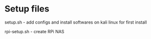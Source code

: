 # Setup files

setup.sh - add configs and install softwares on kali linux for first install

rpi-setup.sh - create RPi NAS
